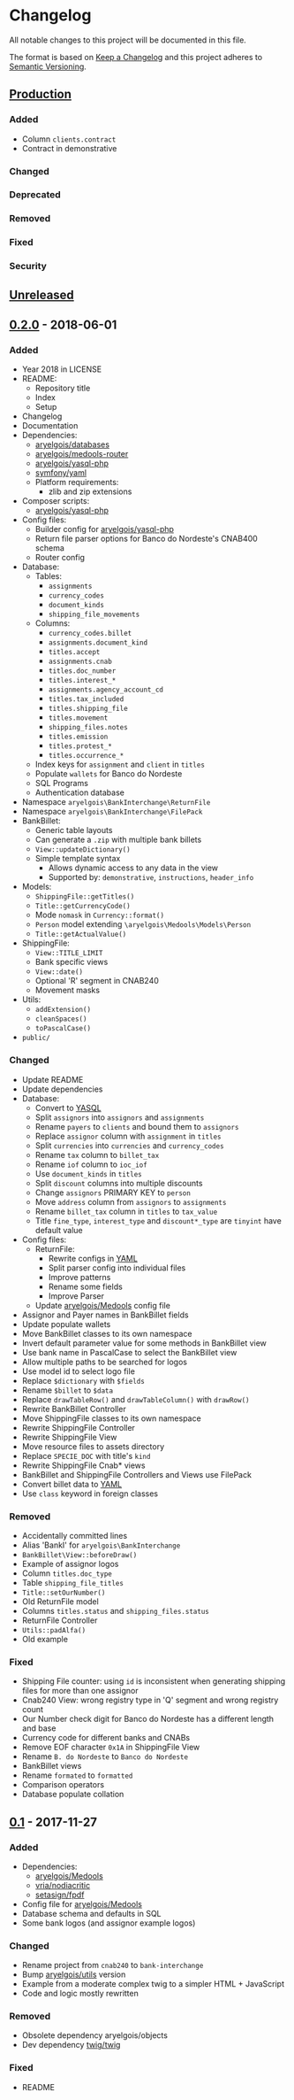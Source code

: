 # Changelog

All notable changes to this project will be documented in this file.

The format is based on [Keep a Changelog](http://keepachangelog.com/en/1.0.0/)
and this project adheres to [Semantic Versioning](http://semver.org/spec/v2.0.0.html).


## [Production]

### Added
- Column `clients.contract`
- Contract in demonstrative

### Changed

### Deprecated

### Removed

### Fixed

### Security


## [Unreleased]


## [0.2.0] - 2018-06-01

### Added
- Year 2018 in LICENSE
- README:
  - Repository title
  - Index
  - Setup
- Changelog
- Documentation
- Dependencies:
  - [aryelgois/databases]
  - [aryelgois/medools-router]
  - [aryelgois/yasql-php]
  - [symfony/yaml]
  - Platform requirements:
    - zlib and zip extensions
- Composer scripts:
  - [aryelgois/yasql-php]
- Config files:
  - Builder config for [aryelgois/yasql-php]
  - Return file parser options for Banco do Nordeste's CNAB400 schema
  - Router config
- Database:
  - Tables:
    - `assignments`
    - `currency_codes`
    - `document_kinds`
    - `shipping_file_movements`
  - Columns:
    - `currency_codes.billet`
    - `assignments.document_kind`
    - `titles.accept`
    - `assignments.cnab`
    - `titles.doc_number`
    - `titles.interest_*`
    - `assignments.agency_account_cd`
    - `titles.tax_included`
    - `titles.shipping_file`
    - `titles.movement`
    - `shipping_files.notes`
    - `titles.emission`
    - `titles.protest_*`
    - `titles.occurrence_*`
  - Index keys for `assignment` and `client` in `titles`
  - Populate `wallets` for Banco do Nordeste
  - SQL Programs
  - Authentication database
- Namespace `aryelgois\BankInterchange\ReturnFile`
- Namespace `aryelgois\BankInterchange\FilePack`
- BankBillet:
  - Generic table layouts
  - Can generate a `.zip` with multiple bank billets
  - `View::updateDictionary()`
  - Simple template syntax
    - Allows dynamic access to any data in the view
    - Supported by: `demonstrative`, `instructions`, `header_info`
- Models:
  - `ShippingFile::getTitles()`
  - `Title::getCurrencyCode()`
  - Mode `nomask` in `Currency::format()`
  - `Person` model extending `\aryelgois\Medools\Models\Person`
  - `Title::getActualValue()`
- ShippingFile:
  - `View::TITLE_LIMIT`
  - Bank specific views
  - `View::date()`
  - Optional 'R' segment in CNAB240
  - Movement masks
- Utils:
  - `addExtension()`
  - `cleanSpaces()`
  - `toPascalCase()`
- `public/`

### Changed
- Update README
- Update dependencies
- Database:
  - Convert to [YASQL][aryelgois/yasql]
  - Split `assignors` into `assignors` and `assignments`
  - Rename `payers` to `clients` and bound them to `assignors`
  - Replace `assignor` column with `assignment` in `titles`
  - Split `currencies` into `currencies` and `currency_codes`
  - Rename `tax` column to `billet_tax`
  - Rename `iof` column to `ioc_iof`
  - Use `document_kinds` in `titles`
  - Split `discount` columns into multiple discounts
  - Change `assignors` PRIMARY KEY to `person`
  - Move `address` column from `assignors` to `assignments`
  - Rename `billet_tax` column in `titles` to `tax_value`
  - Title `fine_type`, `interest_type` and `discount*_type` are `tinyint` have
    default value
- Config files:
  - ReturnFile:
    - Rewrite configs in [YAML]
    - Split parser config into individual files
    - Improve patterns
    - Rename some fields
    - Improve Parser
  - Update [aryelgois/Medools] config file
- Assignor and Payer names in BankBillet fields
- Update populate wallets
- Move BankBillet classes to its own namespace
- Invert default parameter value for some methods in BankBillet view
- Use bank name in PascalCase to select the BankBillet view
- Allow multiple paths to be searched for logos
- Use model id to select logo file
- Replace `$dictionary` with `$fields`
- Rename `$billet` to `$data`
- Replace `drawTableRow()` and `drawTableColumn()` with `drawRow()`
- Rewrite BankBillet Controller
- Move ShippingFile classes to its own namespace
- Rewrite ShippingFile Controller
- Rewrite ShippingFile View
- Move resource files to assets directory
- Replace `SPECIE_DOC` with title's `kind`
- Rewrite ShippingFile Cnab* views
- BankBillet and ShippingFile Controllers and Views use FilePack
- Convert billet data to [YAML]
- Use `class` keyword in foreign classes

### Removed
- Accidentally committed lines
- Alias 'BankI' for `aryelgois\BankInterchange`
- `BankBillet\View::beforeDraw()`
- Example of assignor logos
- Column `titles.doc_type`
- Table `shipping_file_titles`
- `Title::setOurNumber()`
- Old ReturnFile model
- Columns `titles.status` and `shipping_files.status`
- ReturnFile Controller
- `Utils::padAlfa()`
- Old example

### Fixed
- Shipping File counter: using `id` is inconsistent when generating shipping
  files for more than one assignor
- Cnab240 View: wrong registry type in 'Q' segment and wrong registry count
- Our Number check digit for Banco do Nordeste has a different length and base
- Currency code for different banks and CNABs
- Remove EOF character `0x1A` in ShippingFile View
- Rename `B. do Nordeste` to `Banco do Nordeste`
- BankBillet views
- Rename `formated` to `formatted`
- Comparison operators
- Database populate collation


## [0.1] - 2017-11-27

### Added
- Dependencies:
  - [aryelgois/Medools]
  - [vria/nodiacritic]
  - [setasign/fpdf]
- Config file for [aryelgois/Medools]
- Database schema and defaults in SQL
- Some bank logos (and assignor example logos)

### Changed
- Rename project from `cnab240` to `bank-interchange`
- Bump [aryelgois/utils] version
- Example from a moderate complex twig to a simpler HTML + JavaScript
- Code and logic mostly rewritten

### Removed
- Obsolete dependency aryelgois/objects
- Dev dependency [twig/twig]

### Fixed
- README


[Production]: https://github.com/Brabecnet/bank-interchange/compare/master...production
[Unreleased]: https://github.com/aryelgois/bank-interchange/compare/v0.2.0...develop
[0.2.0]: https://github.com/aryelgois/bank-interchange/compare/v0.1...v0.2.0
[0.1]: https://github.com/aryelgois/bank-interchange/compare/288be2a584bca48feab56f750fe8c51804f0e7ab...v0.1

[aryelgois/databases]: https://github.com/aryelgois/databases
[aryelgois/Medools]: https://github.com/aryelgois/Medools
[aryelgois/medools-router]: https://github.com/aryelgois/medools-router
[aryelgois/utils]: https://github.com/aryelgois/utils
[aryelgois/yasql]: https://github.com/aryelgois/yasql
[aryelgois/yasql-php]: https://github.com/aryelgois/yasql-php
[setasign/fpdf]: https://github.com/setasign/fpdf
[symfony/yaml]: https://github.com/symfony/yaml
[twig/twig]: https://github.com/twig/twig
[vria/nodiacritic]: https://github.com/vria/nodiacritic

[YAML]: http://yaml.org/
